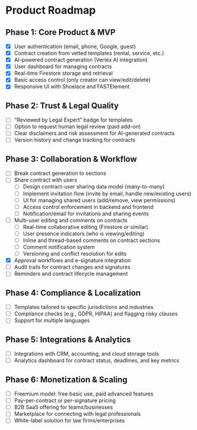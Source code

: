 # Product Roadmap

## Phase 1: Core Product & MVP

-[x] User authentication (email, phone, Google, guest)
-[x] Contract creation from vetted templates (rental, service, etc.)
-[x] AI-powered contract generation (Vertex AI integration)
-[x] User dashboard for managing contracts
-[x] Real-time Firestore storage and retrieval
-[x] Basic access control (only creator can view/edit/delete)
-[x] Responsive UI with Shoelace and FASTElement

## Phase 2: Trust & Legal Quality

-[ ] “Reviewed by Legal Expert” badge for templates
-[ ] Option to request human legal review (paid add-on)
-[ ] Clear disclaimers and risk assessment for AI-generated contracts
-[ ] Version history and change tracking for contracts

## Phase 3: Collaboration & Workflow

-[ ] Break contract generation to sections
-[ ] Share contract with users
    - [ ] Design contract-user sharing data model (many-to-many)
    - [ ] Implement invitation flow (invite by email, handle new/existing users)
    - [ ] UI for managing shared users (add/remove, view permissions)
    - [ ] Access control enforcement in backend and frontend
    - [ ] Notification/email for invitations and sharing events
-[ ] Multi-user editing and comments on contracts
    - [ ] Real-time collaborative editing (Firestore or similar)
    - [ ] User presence indicators (who is viewing/editing)
    - [ ] Inline and thread-based comments on contract sections
    - [ ] Comment notification system
    - [ ] Versioning and conflict resolution for edits
-[x] Approval workflows and e-signature integration
-[ ] Audit trails for contract changes and signatures
-[ ] Reminders and contract lifecycle management

## Phase 4: Compliance & Localization

-[ ] Templates tailored to specific jurisdictions and industries
-[ ] Compliance checks (e.g., GDPR, HIPAA) and flagging risky clauses
-[ ] Support for multiple languages

## Phase 5: Integrations & Analytics

-[ ] Integrations with CRM, accounting, and cloud storage tools
-[ ] Analytics dashboard for contract status, deadlines, and key metrics

## Phase 6: Monetization & Scaling

-[ ] Freemium model: free basic use, paid advanced features
-[ ] Pay-per-contract or per-signature pricing
-[ ] B2B SaaS offering for teams/businesses
-[ ] Marketplace for connecting with legal professionals
-[ ] White-label solution for law firms/enterprises
